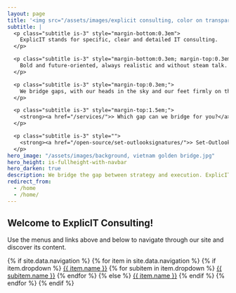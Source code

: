```yaml
---
layout: page
title: '<img src="/assets/images/explicit consulting, color on transparent, company and slogan.png" alt="ExplicIT Consulting. We bridge the gap." style="height: 4em; object-fit: contain; margin-left:-0.25em; margin-bottom:0.3em;"><!--ExplicIT Consulting. We bridge the gap.-->'
subtitle: |
  <p class="subtitle is-3" style="margin-bottom:0.3em">
    ExplicIT stands for specific, clear and detailed IT consulting.
  </p>

  <p class="subtitle is-3" style="margin-bottom:0.3em; margin-top:0.3em">
    Bold and future-oriented, always realistic and without steam talk.
  </p>

  <p class="subtitle is-3" style="margin-top:0.3em;">
    We bridge gaps, with our heads in the sky and our feet firmly on the ground.
  </p>

  <p class="subtitle is-3" style="margin-top:1.5em;">
    <strong><a href="/services/">> Which gap can we bridge for you?</a></strong>
  </p>

  <p class="subtitle is-3" style="">
    <strong><a href="/open-source/set-outlooksignatures/">> Set-OutlookSignatures Benefactor Circle</a></strong>
  </p>
hero_image: "/assets/images/background, vietnam golden bridge.jpg"
hero_height: is-fullheight-with-navbar
hero_darken: true
description: We bridge the gap between strategy and execution. ExplicIT stands for specific, clear and detailed IT consulting.
redirect_from:
  - /home
  - /home/
---
```

## Welcome to ExplicIT Consulting!
Use the menus and links above and below to navigate through our site and discover its content.

{% if site.data.navigation %}
  {% for item in site.data.navigation %}
    {% if item.dropdown %}
      <a href="{{ item.link | relative_url }}" class="navbar-link {% if page.url contains item.link %}is-active{% endif %}">{{ item.name }}</a>
      {% for subitem in item.dropdown %}
        <a href="{{ subitem.link | relative_url }}" class="navbar-item {% if subitem.link == page.url %}is-active{% endif %}">{{ subitem.name }}</a>
      {% endfor %}
    {% else %}
      <a href="{{ item.link | relative_url }}" class="navbar-item {% if item.link == page.url %}is-active{% endif %}">{{ item.name }}</a>
    {% endif %}
  {% endfor %}
{% endif %}
